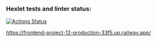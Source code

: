### Hexlet tests and linter status:
[![Actions Status](https://github.com/DmitriyChestnov/frontend-project-12/actions/workflows/hexlet-check.yml/badge.svg)](https://github.com/DmitriyChestnov/frontend-project-12/actions)

https://frontend-project-12-production-33f5.up.railway.app/